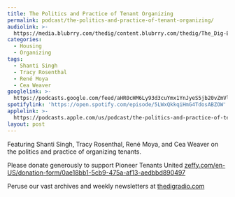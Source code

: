 ```yaml
---
title: The Politics and Practice of Tenant Organizing
permalink: podcast/the-politics-and-practice-of-tenant-organizing/
audiolink: >-
  https://media.blubrry.com/thedig/content.blubrry.com/thedig/The_Dig-EP_391-Tenants.mp3
categories:
  - Housing
  - Organizing
tags:
  - Shanti Singh
  - Tracy Rosenthal
  - René Moya
  - Cea Weaver
googlelink: >-
  https://podcasts.google.com/feed/aHR0cHM6Ly93d3cuYmx1YnJyeS5jb20vZmVlZHMvdGhlZGlnLnhtbA/episode/aHR0cHM6Ly90aGVkaWcuYmx1YnJyeS5uZXQvP3A9MjM0MA?sa=X&ved=0CAUQkfYCahcKEwi44f7r1b-AAxUAAAAAHQAAAAAQNg
spotifylink: 'https://open.spotify.com/episode/5LWxQkkqiHmG4TdosABZOW'
applelink: >-
  https://podcasts.apple.com/us/podcast/the-politics-and-practice-of-tenant-organizing/id1043245989?i=1000598078582
layout: post
---
```


Featuring Shanti Singh, Tracy Rosenthal, René Moya, and Cea Weaver on the politics and practice of organizing tenants.

Please donate generously to support Pioneer Tenants United [zeffy.com/en-US/donation-form/0ae18bb1-5cb9-475a-af13-aedbbd890497](http://zeffy.com/en-US/donation-form/0ae18bb1-5cb9-475a-af13-aedbbd890497)

Peruse our vast archives and weekly newsletters at [thedigradio.com](http://thedigradio.com)

